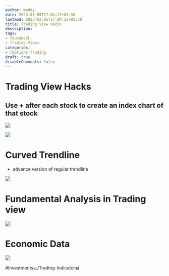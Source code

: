```yaml
---
author: maddy
date: 2023-03-05T17:04:22+05:30
lastmod: 2023-03-05T17:04:23+05:30
title: Trading View Hacks
description: 
tags:
- Youtube📺
- Trading-View📈
categories: 
- 🤹Options-Trading
draft: true
disableComments: false
---
```

# Trading View Hacks

## Use + after each stock to create an index chart of that stock

![](https://i.imgur.com/IFEEQ0D.png)

![](https://i.imgur.com/sdVqZIf.png)

# Curved Trendline
- advance version of regular trendline

![](https://i.imgur.com/UA5C0qM.png)


# Fundamental Analysis in Trading view

![](https://i.imgur.com/rkRZwjU.png)

# Economic Data

![](https://i.imgur.com/PSmaLES.png)

#Investments💷/Trading-Indicator📊